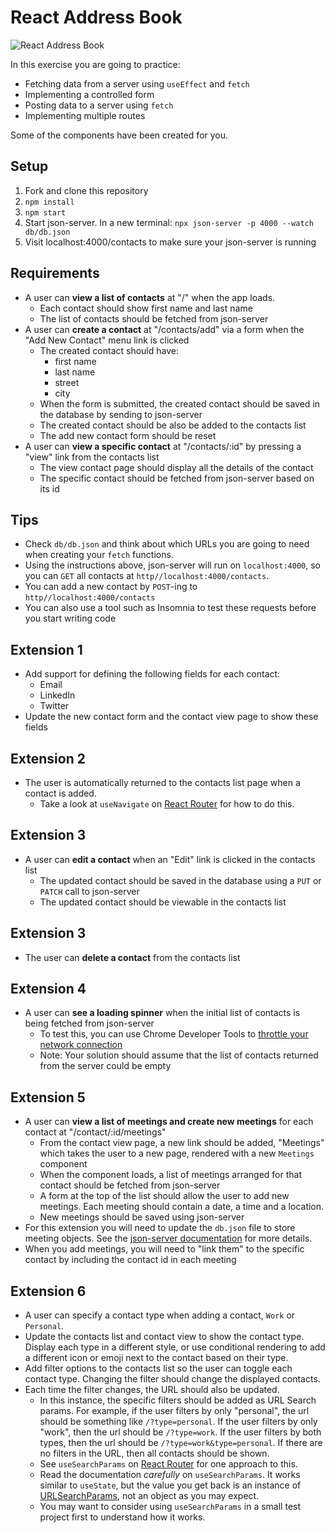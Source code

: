 # React Address Book

![React Address Book](./images/address-book.gif)

In this exercise you are going to practice:
- Fetching data from a server using `useEffect` and `fetch`
- Implementing a controlled form
- Posting data to a server using `fetch`
- Implementing multiple routes

Some of the components have been created for you.

## Setup

1. Fork and clone this repository
2. `npm install`
3. `npm start`
4. Start json-server. In a new terminal: `npx json-server -p 4000 --watch db/db.json`
5. Visit localhost:4000/contacts to make sure your json-server is running

## Requirements
- A user can **view a list of contacts** at "/" when the app loads. 
	- Each contact should show first name and last name
	- The list of contacts should be fetched from json-server
- A user can **create a contact** at "/contacts/add" via a form when the "Add New Contact" menu link is clicked
	- The created contact should have:
		- first name
		- last name
		- street
		- city
	- When the form is submitted, the created contact should be saved in the database by sending to json-server
	- The created contact should be also be added to the contacts list
  - The add new contact form should be reset
- A user can **view a specific contact** at "/contacts/:id" by pressing a "view" link from the contacts list
	- The view contact page should display all the details of the contact
	- The specific contact should be fetched from json-server based on its id

## Tips
- Check `db/db.json` and think about which URLs you are going to need when creating your `fetch` functions.
- Using the instructions above, json-server will run on `localhost:4000`, so you can `GET` all contacts at `http//localhost:4000/contacts`. 
- You can add a new contact by `POST`-ing to `http//localhost:4000/contacts`
- You can also use a tool such as Insomnia to test these requests before you start writing code

## Extension 1
- Add support for defining the following fields for each contact:
  - Email 
  - LinkedIn
  - Twitter
- Update the new contact form and the contact view page to show these fields

## Extension 2
- The user is automatically returned to the contacts list page when a contact is added.
  - Take a look at `useNavigate` on [React Router](https://reactrouter.com/docs/en/v6/getting-started/overview#navigation) for how to do this.

## Extension 3
- A user can **edit a contact**  when an "Edit" link is clicked in the contacts list
	- The updated contact should be saved in the database using a `PUT` or `PATCH` call to json-server
	- The updated contact should be viewable in the contacts list

## Extension 3
- The user can **delete a contact** from the contacts list

## Extension 4
- A user can **see a loading spinner** when the initial list of contacts is being fetched from json-server
  - To test this, you can use Chrome Developer Tools to [throttle your network connection](https://developer.chrome.com/docs/devtools/network/reference/#throttling)
  - Note: Your solution should assume that the list of contacts returned from the server could be empty

## Extension 5
- A user can **view a list of meetings and create new meetings** for each contact at "/contact/:id/meetings"
  - From the contact view page, a new link should be added, "Meetings" which takes the user to a new page, rendered with a new `Meetings` component
  - When the component loads, a list of meetings arranged for that contact should be fetched from json-server
  - A form at the top of the list should allow the user to add new meetings. Each meeting should contain a date, a time and a location.
  - New meetings should be saved using json-server
- For this extension you will need to update the `db.json` file to store meeting objects. See the [json-server documentation](https://github.com/typicode/json-server#getting-started) for more details.
- When you add meetings, you will need to "link them" to the specific contact by including the contact id in each meeting
  
## Extension 6
- A user can specify a contact type when adding a contact, `Work` or `Personal`. 
- Update the contacts list and contact view to show the contact type. Display each type in a different style, or use conditional rendering to add a different icon or emoji next to the contact based on their type.
- Add filter options to the contacts list so the user can toggle each contact type. Changing the filter should change the displayed contacts.
- Each time the filter changes, the URL should also be updated. 
  - In this instance, the specific filters should be added as URL Search params. For example, if the user filters by only "personal", the url should be something like `/?type=personal`. If the user filters by only "work", then the url should be `/?type=work`. If the user filters by both types, then the url should be `/?type=work&type=personal`. If there are no filters in the URL, then all contacts should be shown.
  - See `useSearchParams` on [React Router](https://reactrouter.com/docs/en/v6/getting-started/tutorial#search-params) for one approach to this. 
  - Read the documentation *carefully* on `useSearchParams`. It works similar to `useState`, but the value you get back is an instance of [URLSearchParams](https://developer.mozilla.org/en-US/docs/Web/API/URLSearchParams), not an object as you may expect. 
  - You may want to consider using `useSearchParams` in a small test project first to understand how it works.
